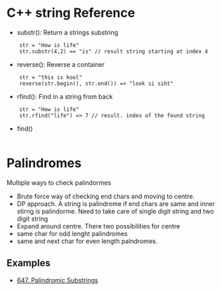 # C++ string Reference

* substr(): Return a strings substring
```
    str = "How is life"
    str.substr(4,2) == "is" // result string starting at index 4
```
* reverse(): Reverse a container
```
    str = "this is kool"
    reverse(str.begin(), str.end()) => "look si siht"
```
* rfind(): Find in a string from back
```
    str = "How is life"
    str.rfind("life") => 7 // result. index of the found string
```
* find()
```
```

# Palindromes
Multiple ways to check palindormes
* Brute force way of checking end chars and moving to centre.
* DP approach. A string is palindrome if end chars are same and inner stirng is palindorme. 
    Need to take care of single digit string and two digit string
* Expand around centre. There two possibilities for centre
 * same char for odd lenght palindromes
 * same and next char for even length palndromes. 

## Examples 
* [647. Palindromic Substrings](https://leetcode.com/problems/palindromic-substrings/)
